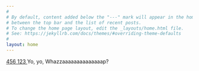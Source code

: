 ```yaml
---
#
# By default, content added below the "---" mark will appear in the home page
# between the top bar and the list of recent posts.
# To change the home page layout, edit the _layouts/home.html file.
# See: https://jekyllrb.com/docs/themes/#overriding-theme-defaults
#
layout: home
---
```


<script src="https://kit.fontawesome.com/da78d05458.js" crossorigin="anonymous"></script>
<a class="social-btn" href="tel:123456" target="_blank" rel="noopener noreferrer">
  <i class="fa fa-fw fa-phone"></i>456
</a>


<a class="social-btn" href="tel:123456" target="_blank" rel="noopener noreferrer">
  <i class="fa fa-solid fa-square-phone"></i>123
</a>
Yo, yo, Whazzaaaaaaaaaaaaaap?

